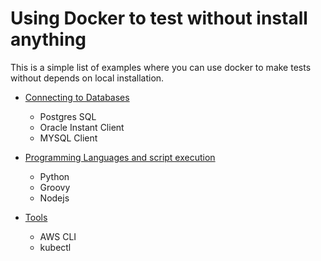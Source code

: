 # Using Docker to test without install anything

This is a simple list of examples where you can use docker to make tests without depends on local installation.

* [Connecting to Databases](./Databases/README.md)
    * Postgres SQL   
    * Oracle Instant Client   
    * MYSQL Client   

* [Programming Languages and script execution](./programming/README.md)
    * Python
    * Groovy
    * Nodejs

* [Tools](./tools/README.md)
    * AWS CLI
    * kubectl
